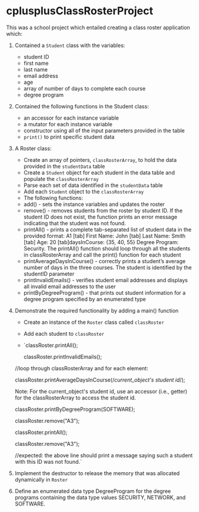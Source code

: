 # cplusplusClassRosterProject

This was a school project which entailed creating a class roster application which:
1. Contained a `Student` class with the variables:
   - student ID
   - first name
   - last name
   - email address
   - age
   - array of number of days to complete each course
   - degree program
2. Contained the following functions in the Student class:
   - an accessor for each instance variable
   - a mutator for each instance variable
   - constructor using all of the input parameters provided in the table
   - `print()` to print specific student data
3. A Roster class:
   - Create an array of pointers, `classRosterArray`, to hold the data provided in the `studentData` table
   - Create a `Student` object for each student in the data table and populate the `classRosterArray`
    - Parse each set of data identified in the `studentData` table
    - Add each `Student` object to the `classRosterArray`
   - The following functions:
    - add() - sets the instance variables and updates the roster
    - remove() - removes students from the roster by student ID. If the student ID does not exist, the function prints an error message indicating that the student was not found.
    - printAll() - prints a complete tab-separated list of student data in the provided format: A1 [tab] First Name: John [tab] Last Name: Smith [tab] Age: 20 [tab]daysInCourse: {35, 40, 55} Degree Program: Security. The printAll() function should loop through all the students in classRosterArray and call the print() function for each student
    - printAverageDaysInCourse() - correctly prints a student’s average number of days in the three courses. The student is identified by the studentID parameter
    - printInvalidEmails() - verifies student email addresses and displays all invalid email addresses to the user
    - printByDegreeProgram() - that prints out student information for a degree program specified by an enumerated type
4. Demonstrate the required functionality by adding a main() function
   - Create an instance of the `Roster` class called `classRoster`
   - Add each student to `classRoster`
   - `classRoster.printAll();

      classRoster.printInvalidEmails();

 

    //loop through classRosterArray and for each element:

    classRoster.printAverageDaysInCourse(/*current_object's student id*/);



    Note: For the current_object's student id, use an accessor (i.e., getter) for the classRosterArray to access the student id.



    classRoster.printByDegreeProgram(SOFTWARE);

    classRoster.remove("A3");

    classRoster.printAll();

    classRoster.remove("A3");

    //expected: the above line should print a message saying such a student with this ID was not found.`
5. Implement the destructor to release the memory that was allocated dynamically in `Roster`
6. Define an enumerated data type DegreeProgram for the degree programs containing the data type values SECURITY, NETWORK, and SOFTWARE.
